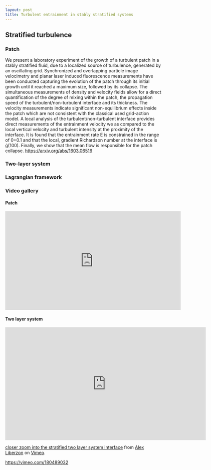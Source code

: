 ```yaml
---
layout: post
title: Turbulent entrainment in stably stratified systems
---
```


## Stratified turbulence


### Patch
We present a laboratory experiment of the growth of a turbulent patch in a stably stratified fluid, due to a localized source of turbulence, generated by an oscillating grid. Synchronized and overlapping particle image velocimetry and planar laser induced fluorescence measurements have been conducted capturing the evolution of the patch through its initial growth until it reached a maximum size, followed by its collapse. The simultaneous measurements of density and velocity fields allow for a direct quantification of the degree of mixing within the patch, the propagation speed of the turbulent/non-turbulent interface and its thickness. The velocity measurements indicate significant non-equilibrium effects inside the patch which are not consistent with the classical used grid-action model. A local analysis of the turbulent/non-turbulent interface provides direct measurements of the entrainment velocity we as compared to the local vertical velocity and turbulent intensity at the proximity of the interface. It is found that the entrainment rate E is constrained in the range of 0÷0.1 and that the local, gradient Richardson number at the interface is (100). Finally, we show that the mean flow is responsible for the patch collapse. <https://arxiv.org/abs/1603.06516>





### Two-layer system


### Lagrangian framework



### Video gallery
<!-- [![Stratified patch](http://img.youtube.com/vi/Ug4Bm-_pIYY/0.jpg)](https://www.youtube.com/watch?v=Ug4Bm-_pIYY "Stratified patch - Click to Watch!") -->

#### Patch
<iframe width="560" height="315" src="https://www.youtube.com/embed/Ug4Bm-_pIYY" frameborder="0" allowfullscreen></iframe>


#### Two layer system
<iframe src="https://player.vimeo.com/video/180489032" width="640" height="360" frameborder="0" webkitallowfullscreen mozallowfullscreen allowfullscreen></iframe>
<p><a href="https://vimeo.com/180489032">closer zoom into the stratified two layer system interface</a> from <a href="https://vimeo.com/user52353014">Alex Liberzon</a> on <a href="https://vimeo.com">Vimeo</a>.</p>


https://vimeo.com/180489032
